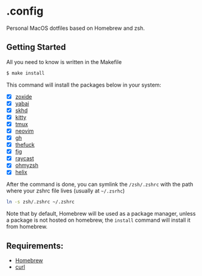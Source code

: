 # .config

Personal MacOS dotfiles based on Homebrew and zsh.

## Getting Started
All you need to know is written in the Makefile

```sh
$ make install
```
This command will install the packages below in your system:
- [x] [zoxide](https://github.com/ajeetdsouza/zoxide)
- [x] [yabai](https://github.com/koekeishiya/yabai)
- [x] [skhd](https://github.com/koekeishiya/skhd)
- [x] [kitty](https://github.com/kovidgoyal/kitty)
- [x] [tmux](https://github.com/tmux/tmux)
- [x] [neovim](https://neovim.io/)
- [x] [gh](https://cli.github.com/)
- [x] [thefuck](https://github.com/nvbn/thefuck)
- [x] [fig](https://fig.io/)
- [x] [raycast](https://www.raycast.com/)
- [x] [ohmyzsh](https://github.com/ohmyzsh/ohmyzsh)
- [x] [helix](https://github.com/helix-editor/helix)

After the command is done, you can symlink the `/zsh/.zshrc` with the path where
your zshrc file lives (usually at `~/.zsrhc`)

```sh
ln -s zsh/.zshrc ~/.zshrc
```

Note that by default, Homebrew will be used as a package manager, unless a package is not hosted on homebrew, the `install` command will install it from homebrew.

## Requirements:
- [Homebrew](https://brew.sh/)
- [curl](https://curl.se/)
